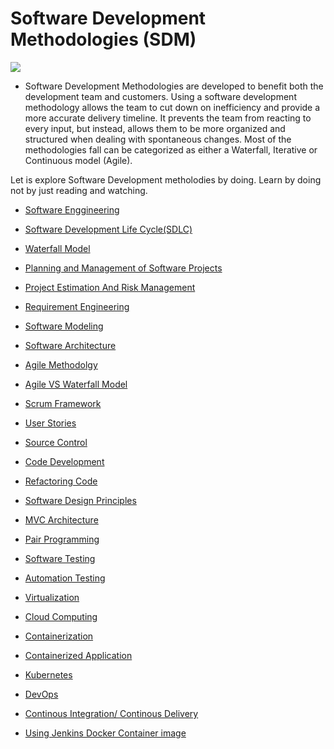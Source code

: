 # Software Development Methodologies (SDM)


<img src="/images/sdm.webp"/>

 
- Software Development Methodologies are developed to benefit both the development team and customers. Using a software development methodology allows the team to cut down on inefficiency and provide a more accurate delivery timeline. It prevents the team from reacting to every input, but instead, allows them to be more organized and structured when dealing with spontaneous changes. Most of the methodologies fall can be categorized as either a Waterfall, Iterative or Continuous model (Agile).

Let is explore Software Development metholodies by doing.
Learn by doing not by just reading and watching.

- <a href="https://github.com/RaviTambade/TFLSDM/blob/main/notes/softwareengg.md"> Software Enggineering</a>
- <a href="https://github.com/RaviTambade/TFLSDM/blob/main/notes/sdlc.md"> Software Development Life Cycle(SDLC)</a>
- <a href="https://github.com/RaviTambade/TFLSDM/blob/main/notes/waterfall.md"> Waterfall Model</a>

- <a href="https://github.com/RaviTambade/TFLSDM/blob/main/notes/pmp.md"> Planning and  Management of Software Projects </a>
- <a href="https://github.com/RaviTambade/TFLSDM/blob/main/notes/EstimationRiskmgmt.md">Project Estimation And Risk Management </a>
- <a href="https://github.com/RaviTambade/TFLSDM/blob/main/notesRequirementEngg.md">Requirement Engineering </a>
- <a href="https://github.com/RaviTambade/TFLSDM/blob/main/notes/Modeling.md">Software Modeling </a>
- <a href="https://github.com/RaviTambade/TFLSDM/blob/main/notes/softwarearchitecture.md"> Software Architecture</a>

- <a href="https://github.com/RaviTambade/TFLSDM/blob/main/notes/agile.md"> Agile Methodolgy</a>
- <a href="https://github.com/RaviTambade/TFLSDM/blob/main/notes/agilevswaterfall.md"> Agile VS Waterfall Model</a>
- <a href="https://github.com/RaviTambade/TFLSDM/blob/main/notesscrum.md"> Scrum Framework</a>
- <a href="https://github.com/RaviTambade/TFLSDM/blob/main/notesUserStory.md"> User Stories</a>
- <a href="https://github.com/RaviTambade/TFLSDM/blob/main/notes/sourcecontrol.md"> Source Control</a>
- <a href="https://github.com/RaviTambade/TFLSDM/blob/main/notes/CodeDevelopment.md">Code Development</a>
- <a href="https://github.com/RaviTambade/TFLSDM/blob/main/notes/Refactoring.md">Refactoring Code</a>
- <a href="https://github.com/RaviTambade/TFLSDM/blob/main/notes/softwaredesignPriniciples.md"> Software Design Principles</a>
- <a href="https://github.com/RaviTambade/TFLSDM/blob/main/notesmvc/architecture.md"> MVC  Architecture</a>
- <a href="https://github.com/RaviTambade/TFLSDM/blob/main/notes/PairProgramming.md">Pair Programming</a>

- <a href="https://github.com/RaviTambade/TFLSDM/blob/main/notes/softwaretesting.md"> Software Testing</a>
- <a href="https://github.com/RaviTambade/TFLSDM/blob/main/notes/TestAutomation.md"> Automation Testing</a>
- <a href="https://github.com/RaviTambade/TFLSDM/blob/main/notes/virtualization.md"> Virtualization</a>
- <a href="https://github.com/RaviTambade/TFLSDM/blob/main/notes/cloud.md"> Cloud Computing</a>
- <a href="https://github.com/RaviTambade/TFLSDM/blob/main/notes/Docker.md"> Containerization</a>
- <a href="https://github.com/RaviTambade/TFLSDM/blob/main/notes/containrizedapp.md"> Containerized Application</a>
- <a href="https://github.com/RaviTambade/TFLSDM/blob/main/notes/kubernetes.md"> Kubernetes</a>
- <a href="https://github.com/RaviTambade/TFLSDM/blob/main/notes/devops.md"> DevOps</a>
- <a href="https://github.com/RaviTambade/TFLSDM/blob/main/notes/CICD.md"> Continous Integration/ Continous Delivery</a>
- <a href="https://github.com/RaviTambade/TFLSDM/blob/main/notes/jenkins_install.md"> Using Jenkins Docker Container image</a>
